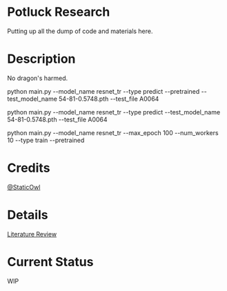 # Potluck Research

Putting up all the dump of code and materials here.

# Description

No dragon's harmed.

python main.py --model_name resnet_tr --type predict --pretrained --test_model_name 54-81-0.5748.pth --test_file A0064

python main.py --model_name resnet_tr --type predict --test_model_name 54-81-0.5748.pth --test_file A0064


python main.py --model_name resnet_tr --max_epoch 100 --num_workers 10 --type train --pretrained

# Credits

[@StaticOwl](https://www.github.com/StaticOwl)

# Details
[Literature Review](papers/papers.md)

# Current Status

WIP
